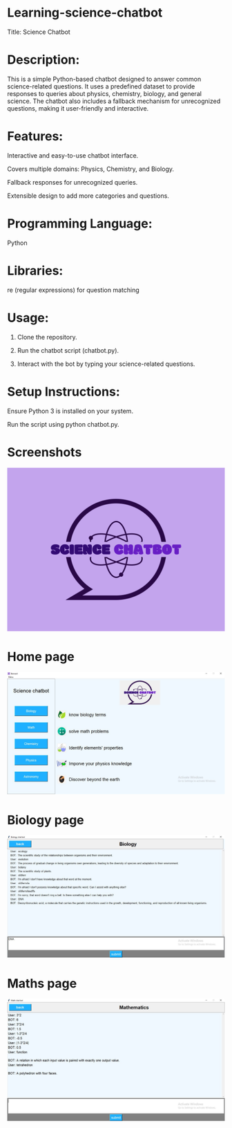 # Learning-science-chatbot
Title: Science Chatbot

# Description:
This is a simple Python-based chatbot designed to answer common science-related questions. It uses a predefined dataset to provide responses to queries about physics, chemistry, biology, and general science. The chatbot also includes a fallback mechanism for unrecognized questions, making it user-friendly and interactive.

# Features:

Interactive and easy-to-use chatbot interface.

Covers multiple domains: Physics, Chemistry, and Biology.

Fallback responses for unrecognized queries.

Extensible design to add more categories and questions.





# Programming Language:
 Python

# Libraries: 
re (regular expressions) for question matching


# Usage:

1. Clone the repository.


2. Run the chatbot script (chatbot.py).


3. Interact with the bot by typing your science-related questions.



# Setup Instructions:

Ensure Python 3 is installed on your system.

Run the script using python chatbot.py.


# Screenshots

![image alt](https://github.com/HalidHussenGit/Learning-science-chatbot/blob/main/Logo%20of%20the%20bot.png)

# Home page
![image alt](https://github.com/HalidHussenGit/Learning-science-chatbot/blob/main/Home%20page.jpg)
# Biology page
![image alt](https://github.com/HalidHussenGit/Learning-science-chatbot/blob/main/Biology.jpg)
# Maths page
![image alt](https://github.com/HalidHussenGit/Learning-science-chatbot/blob/main/maths.jpg)


